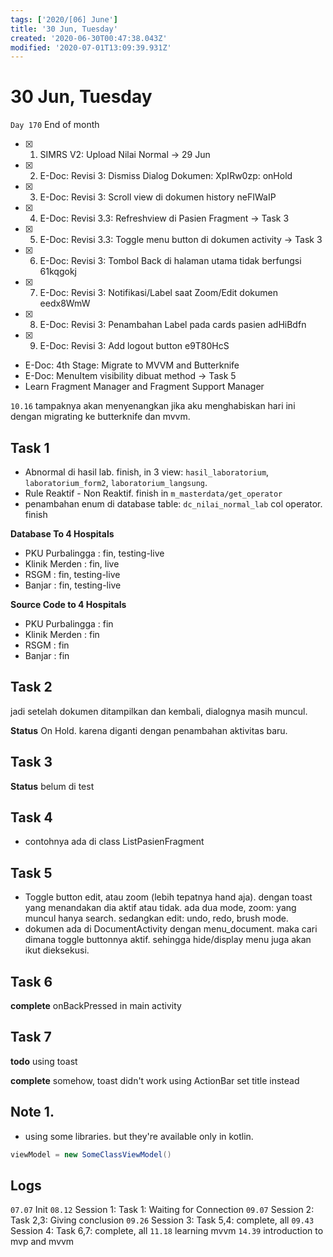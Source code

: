```yaml
---
tags: ['2020/[06] June']
title: '30 Jun, Tuesday'
created: '2020-06-30T00:47:38.043Z'
modified: '2020-07-01T13:09:39.931Z'
---
```


# 30 Jun, Tuesday

`Day 170` End of month

- [x] 1. SIMRS V2: Upload Nilai Normal -> 29 Jun
- [x] 2. E-Doc: Revisi 3: Dismiss Dialog Dokumen: XpIRw0zp: onHold
- [x] 3. E-Doc: Revisi 3: Scroll view di dokumen history neFIWaIP
- [x] 4. E-Doc: Revisi 3.3: Refreshview di Pasien Fragment -> Task 3
- [x] 5. E-Doc: Revisi 3.3: Toggle menu button di dokumen activity -> Task 3
- [x] 6. E-Doc: Revisi 3: Tombol Back di halaman utama tidak berfungsi 61kqgokj
- [x] 7. E-Doc: Revisi 3: Notifikasi/Label saat Zoom/Edit dokumen eedx8WmW
- [x] 8. E-Doc: Revisi 3: Penambahan Label pada cards pasien adHiBdfn
- [x] 9. E-Doc: Revisi 3: Add logout button e9T80HcS
- E-Doc: 4th Stage: Migrate to MVVM and Butterknife
- E-Doc: MenuItem visibility dibuat method -> Task 5
- Learn Fragment Manager and Fragment Support Manager

`10.16` tampaknya akan menyenangkan jika aku menghabiskan hari ini dengan migrating ke butterknife dan mvvm.

## Task 1
- Abnormal di hasil lab. finish, in 3 view: `hasil_laboratorium`, `laboratorium_form2`, `laboratorium_langsung`.
- Rule Reaktif - Non Reaktif. finish in `m_masterdata/get_operator`
- penambahan enum di database table: `dc_nilai_normal_lab` col operator. finish

**Database To 4 Hospitals**
- PKU Purbalingga : fin, testing-live
- Klinik Merden :  fin, live
- RSGM : fin, testing-live
- Banjar : fin, testing-live

**Source Code to 4 Hospitals**
- PKU Purbalingga : fin
- Klinik Merden : fin
- RSGM : fin
- Banjar : fin

## Task 2
jadi setelah dokumen ditampilkan dan kembali, dialognya masih muncul. 

**Status**
On Hold. karena diganti dengan penambahan aktivitas baru.

## Task 3
**Status**
belum di test

## Task 4
- contohnya ada di class ListPasienFragment

## Task 5
- Toggle button edit, atau zoom (lebih tepatnya hand aja). dengan toast yang menandakan dia aktif atau tidak. ada dua mode, zoom: yang muncul hanya search. sedangkan edit: undo, redo, brush mode. 
- dokumen ada di DocumentActivity dengan menu_document. maka cari dimana toggle buttonnya aktif. sehingga hide/display menu juga akan ikut dieksekusi.

## Task 6
**complete**
onBackPressed in main activity

## Task 7
**todo**
using toast

**complete**
somehow, toast didn't work using ActionBar set title instead

## Note 1. 
- using some libraries. but they're available only in kotlin.

```java
viewModel = new SomeClassViewModel()
```

## Logs
`07.07` Init
`08.12` Session 1: Task 1: Waiting for Connection
`09.07` Session 2: Task 2,3: Giving conclusion
`09.26` Session 3: Task 5,4: complete, all
`09.43` Session 4: Task 6,7: complete, all
`11.18` learning mvvm
`14.39` introduction to mvp and mvvm
